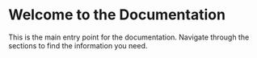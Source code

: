 # Welcome to the Documentation

This is the main entry point for the documentation. Navigate through the sections to find the information you need.
